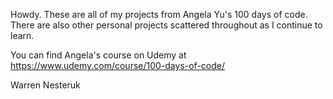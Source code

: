 Howdy. These are all of my projects from Angela Yu's 100 days of code. There are also other personal projects scattered throughout as I continue to learn.

You can find Angela's course on Udemy at https://www.udemy.com/course/100-days-of-code/

Warren Nesteruk
